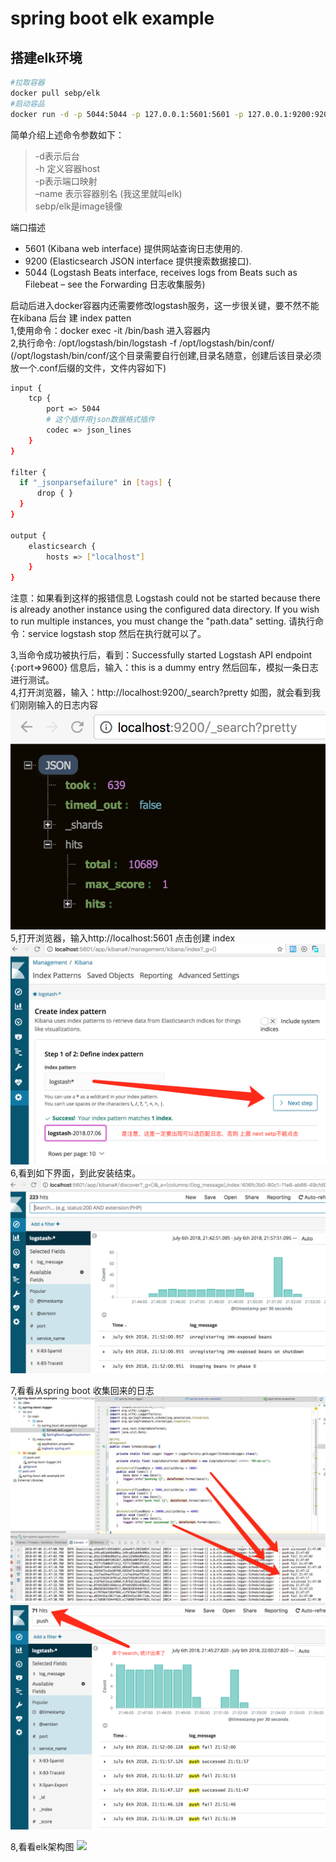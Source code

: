 # spring boot elk example
## 搭建elk环境


``` sh
#拉取容器
docker pull sebp/elk
#启动容品
docker run -d -p 5044:5044 -p 127.0.0.1:5601:5601 -p 127.0.0.1:9200:9200 -p 127.0.0.1:9300:9300 -v /Users/winfan/desktop/data/elk:/var/lib/elasticsearch --name=elk sebp/elk
```
 简单介绍上述命令参数如下：
 
> -d表示后台    
> -h 定义容器host    
> -p表示端口映射    
> –name 表示容器别名 (我这里就叫elk)    
> sebp/elk是image镜像

端口描述 
* 5601 (Kibana web interface) 提供网站查询日志使用的.
* 9200 (Elasticsearch JSON interface 提供搜索数据接口).
* 5044 (Logstash Beats interface, receives logs from Beats such as Filebeat – see the Forwarding 日志收集服务)

启动后进入docker容器内还需要修改logstash服务，这一步很关键，要不然不能在kibana 后台 建 index patten   
1,使用命令：docker exec -it <container-name> /bin/bash 进入容器内   
2,执行命令: /opt/logstash/bin/logstash -f&nbsp;/opt/logstash/bin/conf/  (/opt/logstash/bin/conf/这个目录需要自行创建,目录名随意，创建后该目录必须放一个.conf后缀的文件，文件内容如下)
``` sh
input {
    tcp {
        port => 5044
        # 这个插件用json数据格式插件
        codec => json_lines  
    }
}

filter {
  if "_jsonparsefailure" in [tags] {
      drop { }
  }
}

output {
    elasticsearch {
        hosts => ["localhost"]
    }
}
```      
注意：如果看到这样的报错信息 Logstash could not be started because there is already another instance using the configured data directory.  If you wish to run multiple instances, you must change the "path.data" setting. 请执行命令：service logstash stop 然后在执行就可以了。      

3,当命令成功被执行后，看到：Successfully started Logstash API endpoint {:port=>9600} 信息后，输入：this is a dummy entry 然后回车，模拟一条日志进行测试。   
4,打开浏览器，输入：http://localhost:9200/_search?pretty 如图，就会看到我们刚刚输入的日志内容      
![](/assets/images/2018/7-6/QQ20180706-181149@2x.png)   
5,打开浏览器，输入http://localhost:5601 点击创建 index      
![](/assets/images/2018/7-6/kbin201231242343233.png)   
6,看到如下界面，到此安装结束。   
![](/assets/images/2018/7-6/kbin201231242343homepage.png)   

7,看看从spring boot 收集回来的日志   
![](/assets/images/2018/7-6/kbin2012312423432.png)   
![](/assets/images/2018/7-6/kbin201231242343search.png)   

8,看看elk架构图
![](/assets/images/2018/7-6/xxx-docker-overview.png)
